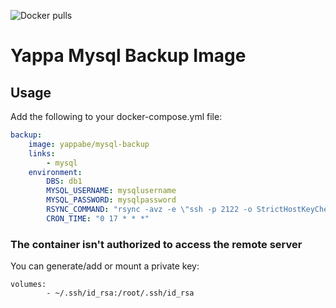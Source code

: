 ![Docker pulls](https://img.shields.io/docker/pulls/yappabe/mysql-backup.svg?style=flat)

# Yappa Mysql Backup Image

## Usage

Add the following to your docker-compose.yml file:

```YAML
backup:
    image: yappabe/mysql-backup
    links:
        - mysql
    environment:
        DBS: db1
        MYSQL_USERNAME: mysqlusername
        MYSQL_PASSWORD: mysqlpassword
        RSYNC_COMMAND: "rsync -avz -e \"ssh -p 2122 -o StrictHostKeyChecking=no -o UserKnownHostsFile=/dev/null\" %DIR%/* user@host:/backup_path"
        CRON_TIME: "0 17 * * *"
```

### The container isn't authorized to access the remote server

You can generate/add or mount a private key:

```
volumes:
        - ~/.ssh/id_rsa:/root/.ssh/id_rsa
```

